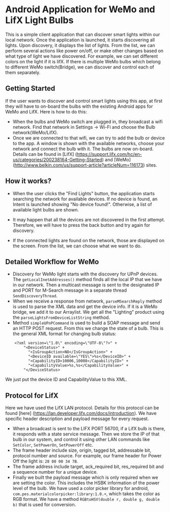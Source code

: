 # Android Application for WeMo and LifX Light Bulbs

This is a simple client application that can discover smart lights within our local network. Once the application is launched, it starts discovering all lights. Upon discovery, it displays the list of lights. From the list, we can perform several actions like power on/off, or make other changes based on what type of light we have discovered. For example, we can set different colors on the light if it is lifX. If there is multiple WeMo bulbs which belong to different WeMo switch(Bridge), we can discover and control each of them separately. 

## Getting Started

If the user wants to discover and control smart lights using this app, at first they will have to on-board the bulbs with the existing Android apps for WeMo and LifX. Here is how to do this:

* When the bulbs and WeMo switch are plugged in, they broadcast a wifi network. Find that network in Settings -> Wi-Fi and choose the Bulb network(WeMo/LifX).  
* Once we are connected to that wifi, we can try to add the bulb or device to the app. A window is shown with the available networks, choose your network and connect the bulb with it. The bulbs are now on-board. Details can be found in [LifX] (https://support.lifx.com/hc/en-us/categories/200238164-Getting-Started) and [WeMo] (http://www.belkin.com/us/support-article?articleNum=116173) sites.


## How it works?
* When the user clicks the "Find Lights" button, the application starts searching the network for available devices. If no device is found, an Intent is launched showing "No device found!". Otherwise, a list of available light bulbs are shown.

* It may happen that all the devices are not discovered in the first attempt. Therefore, we will have to press the back button and try again for discovery.

* If the connected lights are found on the network, those are displayed on the screen. From the list, we can choose what we want to do.


## Detailed Workflow for WeMo
* Discovery for WeMo light starts with the discovery for UPnP devices. The `getLocalInetAddresses()` method finds all the local IP that we have in our network. Then a multicast message is sent to the designated IP and PORT for M-Search message in a separate thread `SendDiscoveryThread`.
* When we receive a response from network, `parseMSearchReply` method is used to parse the XML data and get the device info. If it is a WeMo bridge, we add it to our Arraylist. We get all the "Lighting" product using the `parseLightsFromDeviceListString` method.
* Method `simpleUPnPCommand` is used to build a SOAP message and send an HTTP POST request. From this we change the state of a bulb. This is the general XML format for changing bulb status:
```
    <?xml version=\"1.0\" encoding=\"UTF-8\"?>" +
        "<DeviceStatus>" +
          "<IsGroupAction>NO</IsGroupAction>" +
          "<DeviceID available=\"YES\">%s</DeviceID>" +
          "<CapabilityID>10006,10008</CapabilityID>" +
          "<CapabilityValue>%s,%s</CapabilityValue>" +
        "</DeviceStatus>
```
We just put the device ID and CapabilityValue to this XML.

## Protocol for LifX

Here we have used the LifX LAN protocol. Details for this protocol can be found [here] (https://lan.developer.lifx.com/docs/introduction). We have specific header description and payload message for every request. 

* When a broadcast is sent to the LIFX PORT 56700, if a LifX bulb is there, it responds with a state service message. Then we store the IP of that bulb in our system, and control it using other LAN commands like `SetColor`, `SetPowerOn`, `SetPowerOff` etc.
* The frame header include size, origin, tagged bit, addressable bit, protocol number and source. For example, our frame header for Power Off the light is: `28 00 00 34 7B`.
* The frame address include target, ack_required bit, res_required bit and a sequence number for a unique device.
* Finally we built the payload message which is only required when we are setting the color. This includes the HSBK information of the power level of the bulb. We have used a color picker library for android, `com.pes.materialcolorpicker:library:1.0.+`, which takes the color as RGB format. We have a method `RGBtoHSV(double r, double g, double b)` that is used for conversion.



